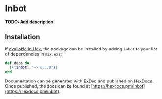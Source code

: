 # Inbot

**TODO: Add description**

## Installation

If [available in Hex](https://hex.pm/docs/publish), the package can be installed
by adding `inbot` to your list of dependencies in `mix.exs`:

```elixir
def deps do
  [{:inbot, "~> 0.1.0"}]
end
```

Documentation can be generated with [ExDoc](https://github.com/elixir-lang/ex_doc)
and published on [HexDocs](https://hexdocs.pm). Once published, the docs can
be found at [https://hexdocs.pm/inbot](https://hexdocs.pm/inbot).

